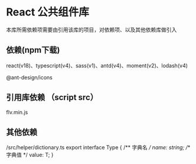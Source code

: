 # React 公共组件库

本库所需依赖项需要由引用该库的项目，对依赖项、以及其他依赖库做引入


## 依赖(npm下载)

react(v18)、typescript(v4)、sass(v1)、antd(v4)、moment(v2)、lodash(v4)

@ant-design/icons


## 引用库依赖 （script src）

flv.min.js


## 其他依赖

/src/helper/dictionary.ts
export interface Type<T> {
  /** 字典名 */
  name: string;
  /** 字典值 */
  value: T;
}
